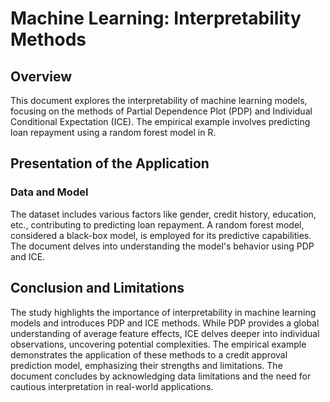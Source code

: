 # Machine Learning: Interpretability Methods

## Overview
This document explores the interpretability of machine learning models, focusing on the methods of Partial Dependence Plot (PDP) and Individual Conditional Expectation (ICE). The empirical example involves predicting loan repayment using a random forest model in R.

## Presentation of the Application

### Data and Model
The dataset includes various factors like gender, credit history, education, etc., contributing to predicting loan repayment. A random forest model, considered a black-box model, is employed for its predictive capabilities. The document delves into understanding the model's behavior using PDP and ICE.

## Conclusion and Limitations
The study highlights the importance of interpretability in machine learning models and introduces PDP and ICE methods. While PDP provides a global understanding of average feature effects, ICE delves deeper into individual observations, uncovering potential complexities. The empirical example demonstrates the application of these methods to a credit approval prediction model, emphasizing their strengths and limitations. The document concludes by acknowledging data limitations and the need for cautious interpretation in real-world applications.
